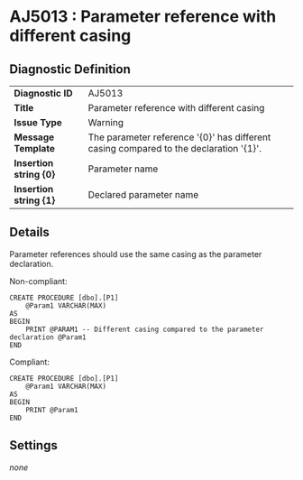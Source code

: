 # AJ5013 : Parameter reference with different casing

## Diagnostic Definition

<table>
  <tr>
    <td class="header"><b>Diagnostic ID</b></td>
    <td>AJ5013</td>
  </tr>
  <tr>
    <td class="header"><b>Title</b></td>
    <td>Parameter reference with different casing</td>
  </tr>
  <tr>
    <td class="header"><b>Issue Type</b></td>
    <td>Warning</td>
  </tr>
  <tr>
    <td class="header"><b>Message Template</b></td>
    <td>The parameter reference '{0}' has different casing compared to the declaration '{1}'.</td>
  </tr>
    <tr>
    <td class="header"><b>Insertion string {0}</b></td>
    <td>Parameter name</td>
  </tr>
  <tr>
    <td class="header"><b>Insertion string {1}</b></td>
    <td>Declared parameter name</td>
  </tr>

</table>

## Details

Parameter references should use the same casing as the parameter declaration.

Non-compliant:

```tsql
CREATE PROCEDURE [dbo].[P1]
    @Param1 VARCHAR(MAX)
AS
BEGIN
    PRINT @PARAM1 -- Different casing compared to the parameter declaration @Param1
END
```

Compliant:

```tsql
CREATE PROCEDURE [dbo].[P1]
    @Param1 VARCHAR(MAX)
AS
BEGIN
    PRINT @Param1
END
```


## Settings

*none*

